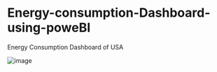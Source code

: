 # Energy-consumption-Dashboard-using-poweBI
Energy Consumption Dashboard of USA

![image](https://github.com/NilankanBanerjee/Energy-consumption-Dashboard-using-poweBI/assets/91004073/e31a8d72-e782-427a-ba3d-ac05d238e331)

